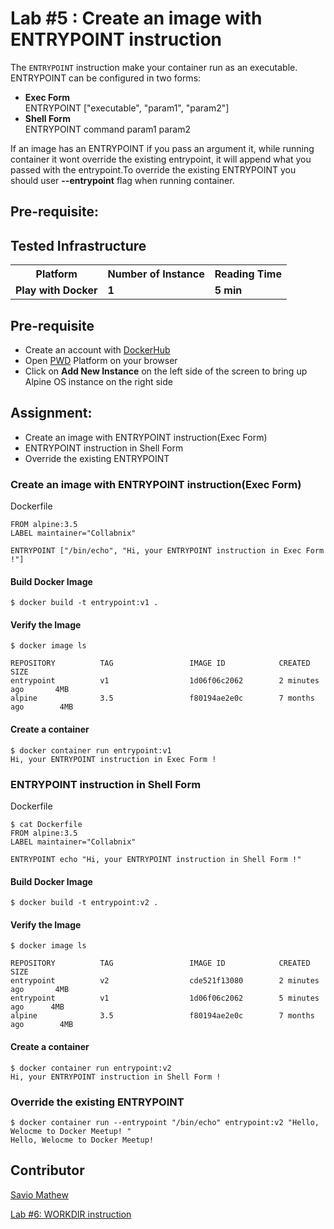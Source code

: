 # Lab #5 : Create an image with ENTRYPOINT instruction

The `ENTRYPOINT` instruction make your container run as an executable. <br>
ENTRYPOINT can be configured in two forms:
 - <b> Exec Form </b><br>
		    ENTRYPOINT ["executable", "param1", "param2"]  <br>
 - <b>Shell Form</b><br>
		  ENTRYPOINT command param1 param2 <br>
      
If an image has an ENTRYPOINT if you pass an argument it, while running container it wont override the existing entrypoint, it will append what you passed with the entrypoint.To override the existing ENTRYPOINT you should user <b>--entrypoint</b> flag when running container.

## Pre-requisite:

## Tested Infrastructure

<table class="tg">
  <tr>
    <th class="tg-yw4l"><b>Platform</b></th>
    <th class="tg-yw4l"><b>Number of Instance</b></th>
    <th class="tg-yw4l"><b>Reading Time</b></th>
    
  </tr>
  <tr>
    <td class="tg-yw4l"><b> Play with Docker</b></td>
    <td class="tg-yw4l"><b>1</b></td>
    <td class="tg-yw4l"><b>5 min</b></td>
    
  </tr>
  
</table>

## Pre-requisite

- Create an account with [DockerHub](https://hub.docker.com)
- Open [PWD](https://labs.play-with-docker.com/) Platform on your browser 
- Click on **Add New Instance** on the left side of the screen to bring up Alpine OS instance on the right side


## Assignment:
- Create an image with ENTRYPOINT instruction(Exec Form)
- ENTRYPOINT instruction in Shell Form
- Override the existing ENTRYPOINT
 
### Create an image with ENTRYPOINT instruction(Exec Form)
Dockerfile
```
FROM alpine:3.5
LABEL maintainer="Collabnix"

ENTRYPOINT ["/bin/echo", "Hi, your ENTRYPOINT instruction in Exec Form !"]
```
#### Build Docker Image
```
$ docker build -t entrypoint:v1 .
```
#### Verify the Image
```
$ docker image ls

REPOSITORY          TAG                 IMAGE ID            CREATED             SIZE
entrypoint          v1                  1d06f06c2062        2 minutes ago       4MB
alpine              3.5                 f80194ae2e0c        7 months ago        4MB
```
#### Create a container
```
$ docker container run entrypoint:v1
Hi, your ENTRYPOINT instruction in Exec Form !
```
### ENTRYPOINT instruction in Shell Form
Dockerfile
```
$ cat Dockerfile 
FROM alpine:3.5
LABEL maintainer="Collabnix"

ENTRYPOINT echo "Hi, your ENTRYPOINT instruction in Shell Form !"
```
#### Build Docker Image
```
$ docker build -t entrypoint:v2 .
```
#### Verify the Image
```
$ docker image ls

REPOSITORY          TAG                 IMAGE ID            CREATED             SIZE
entrypoint          v2                  cde521f13080        2 minutes ago       4MB
entrypoint          v1                  1d06f06c2062        5 minutes ago      4MB
alpine              3.5                 f80194ae2e0c        7 months ago        4MB
```
#### Create a container
```
$ docker container run entrypoint:v2
Hi, your ENTRYPOINT instruction in Shell Form !
```

### Override the existing ENTRYPOINT
```
$ docker container run --entrypoint "/bin/echo" entrypoint:v2 "Hello, Welocme to Docker Meetup! "
Hello, Welocme to Docker Meetup! 
```
## Contributor 
[Savio Mathew](https://www.linkedin.com/in/saviovettoor)

[Lab #6: WORKDIR instruction](https://dockerlabs.collabnix.com/beginners/dockerfile/WORKDIR_instruction.html)
